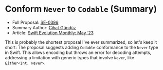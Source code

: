 # Conform `Never` to `Codable` (Summary)
 
* Full Proposal: [SE-0396](https://github.com/apple/swift-evolution/blob/main/proposals/0396-never-codable.md)
* Summary Author: [Cihat Gündüz](https://fline.dev/about)
* Article: [Swift Evolution Monthly: May ‘23](https://www.fline.dev/swift-evolution-monthly-may-23/#se-0396-conform-never-to-codable)

This is probably the shortest proposal I've ever summarized, so let's keep it short: The proposal suggests adding `Codable` conformance to the `Never` type in Swift. This allows encoding but throws an error for decoding attempts, addressing a limitation with generic types that involve `Never`, like `Either<Int, Never>`.
